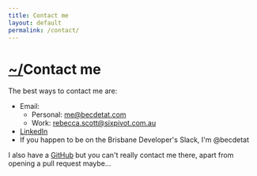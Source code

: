 ```yaml
---
title: Contact me
layout: default
permalink: /contact/
---
```


# [~/](/)Contact me

The best ways to contact me are:

- Email:
    - Personal: <me@becdetat.com>
    - Work: <rebecca.scott@sixpivot.com.au>
- [LinkedIn](https://www.linkedin.com/in/rebecca-scott-b522a418/)
- If you happen to be on the Brisbane Developer's Slack, I'm @becdetat

I also have a [GitHub](https://github.com/becdetat) but you can't really contact me there, apart from opening a pull request maybe...



